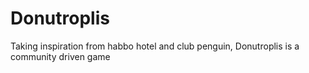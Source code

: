 # Donutroplis
Taking inspiration from habbo hotel and club penguin, Donutroplis is a community driven game

